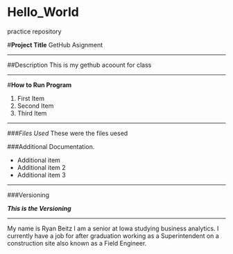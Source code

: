 # Hello_World
practice repository 

#**Project Title**
GetHub Asignment 

-------
##Description
This is my gethub acoount for class 

---------
#**How to Run Program**

1. First Item 
2. Second Item 
3. Third Item 

--------
###*Files Used*
These were the files uesed 

###Additional Documentation.
- Additional item 
- Additional item 2 
- Additional item 3 

---------

###Versioning

***This is the Versioning***

----------
My name is Ryan Beitz I am a senior at Iowa studying business analytics.  I currently have a job for after graduation working as a Superintendent on a construction site also known as a Field Engineer.
